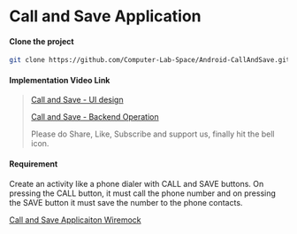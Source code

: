 # Call and Save Application

#### Clone the project

```sh
git clone https://github.com/Computer-Lab-Space/Android-CallAndSave.git
```

#### Implementation Video Link
> [Call and Save - UI design](https://youtu.be/oNTtnl11Ejc)
>
> [Call and Save - Backend Operation](https://youtu.be/V7R0ODdmF0I)
>
> Please do Share, Like, Subscribe and support us, finally hit the bell icon.

#### Requirement
Create an activity like a phone dialer with CALL and SAVE buttons. On pressing the CALL
button, it must call the phone number and on pressing the SAVE button it must save the number
to the phone contacts.

[Call and Save Applicaiton Wiremock](https://github.com/Computer-Lab-Space/Android-CallAndSave/blob/develop/app/src/main/res/drawable/Call_and_Save_Wiremock.png)
